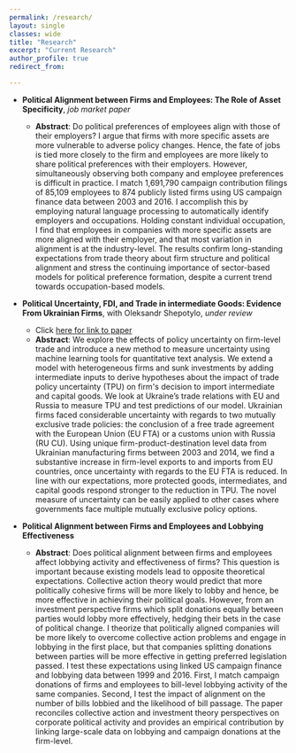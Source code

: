 ```yaml
---
permalink: /research/
layout: single
classes: wide
title: "Research"
excerpt: "Current Research"
author_profile: true
redirect_from: 

---
```


* **Political Alignment between Firms and Employees: The Role of Asset Specificity**, _job market paper_
  * **Abstract**:  Do political preferences of employees align with those of their employers? I argue that firms with more specific assets are more vulnerable to adverse policy changes. Hence, the fate of jobs is tied more closely to the firm and employees are more likely to share political preferences with their employers. However, simultaneously observing both company and employee preferences is difficult in practice. I match 1,691,790 campaign contribution filings of 85,109 employees to 874 publicly listed firms using US campaign finance data between 2003 and 2016. I accomplish this by employing natural language processing to automatically identify employers and occupations. Holding constant individual occupation, I find that employees in companies with more specific assets are more aligned with their employer, and that most variation in alignment is at the industry-level. The results confirm long-standing expectations from trade theory about firm structure and political alignment and stress the continuing importance of sector-based models for political preference formation, despite a current trend towards occupation-based models.
  

* **Political Uncertainty, FDI, and Trade in intermediate Goods: Evidence From Ukrainian Firms**, with Oleksandr Shepotylo, _under review_
  * Click [here for link to paper](https://papers.ssrn.com/sol3/papers.cfm?abstract_id=2983695)
  * **Abstract**: We explore the effects of policy uncertainty on firm-level trade and introduce a new method to measure uncertainty using machine learning tools for quantitative text analysis. We extend a model with heterogeneous firms and sunk investments by adding intermediate inputs to derive hypotheses about the impact of trade policy uncertainty (TPU) on firm's decision to import intermediate and capital goods. We look at Ukraine’s trade relations with EU and Russia to measure TPU and test predictions of our model. Ukrainian firms faced considerable uncertainty with regards to two mutually exclusive trade policies: the conclusion of a free trade agreement with the European Union (EU FTA) or a customs union with Russia (RU CU). Using unique firm-product-destination level data from Ukrainian manufacturing firms between 2003 and 2014, we find a substantive increase in firm-level exports to and imports from EU countries, once uncertainty with regards to the EU FTA is reduced. In line with our expectations, more protected goods, intermediates, and capital goods respond stronger to the reduction in TPU. The novel measure of uncertainty can be easily applied to other cases where governments face multiple mutually exclusive policy options.
  
* **Political Alignment between Firms and Employees and Lobbying Effectiveness**
  * **Abstract**: Does political alignment between firms and employees affect lobbying activity and effectiveness of firms? This question is important because existing models lead to opposite theoretical expectations. Collective action theory would predict that more politically cohesive firms will be more likely to lobby and hence, be more effective in achieving their political goals. However, from an investment perspective firms which split donations equally between parties would lobby more effectively, hedging their bets in the case of political change. I theorize that politically aligned companies will be more likely to overcome collective action problems and engage in lobbying in the first place, but that companies splitting donations between parties will be more effective in getting preferred legislation passed.  I test these expectations using linked US campaign finance and lobbying data between 1999 and 2016. First, I match campaign donations of firms and employees to bill-level lobbying activity of the same companies. Second, I test the impact of alignment on the number of bills lobbied and the likelihood of bill passage. The paper reconciles collective action and investment theory perspectives on corporate political activity and provides an empirical contribution by linking large-scale data on lobbying and campaign donations at the firm-level.

 
<!--- 
#{% include base_path %}
#{% for post in site.pages %}
#{% include archive-single.html %}
#{% endfor %}
--> 
 
